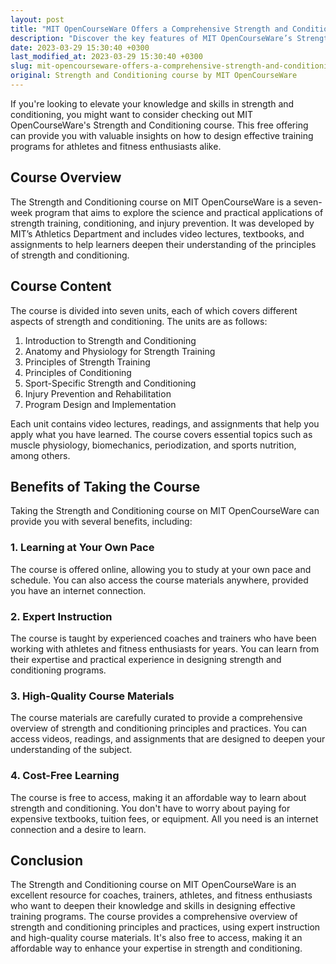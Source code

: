 ```yaml
---
layout: post
title: "MIT OpenCourseWare Offers a Comprehensive Strength and Conditioning Course"
description: "Discover the key features of MIT OpenCourseWare’s Strength and Conditioning course and how it can help you design effective training programs for athletes and fitness enthusiasts."
date: 2023-03-29 15:30:40 +0300
last_modified_at: 2023-03-29 15:30:40 +0300
slug: mit-opencourseware-offers-a-comprehensive-strength-and-conditioning-course
original: Strength and Conditioning course by MIT OpenCourseWare
---
```

If you're looking to elevate your knowledge and skills in strength and conditioning, you might want to consider checking out MIT OpenCourseWare's Strength and Conditioning course. This free offering can provide you with valuable insights on how to design effective training programs for athletes and fitness enthusiasts alike.

## Course Overview

The Strength and Conditioning course on MIT OpenCourseWare is a seven-week program that aims to explore the science and practical applications of strength training, conditioning, and injury prevention. It was developed by MIT’s Athletics Department and includes video lectures, textbooks, and assignments to help learners deepen their understanding of the principles of strength and conditioning.

## Course Content

The course is divided into seven units, each of which covers different aspects of strength and conditioning. The units are as follows:

1. Introduction to Strength and Conditioning
2. Anatomy and Physiology for Strength Training
3. Principles of Strength Training
4. Principles of Conditioning
5. Sport-Specific Strength and Conditioning
6. Injury Prevention and Rehabilitation
7. Program Design and Implementation

Each unit contains video lectures, readings, and assignments that help you apply what you have learned. The course covers essential topics such as muscle physiology, biomechanics, periodization, and sports nutrition, among others.

## Benefits of Taking the Course

Taking the Strength and Conditioning course on MIT OpenCourseWare can provide you with several benefits, including:

### 1. Learning at Your Own Pace

The course is offered online, allowing you to study at your own pace and schedule. You can also access the course materials anywhere, provided you have an internet connection.

### 2. Expert Instruction

The course is taught by experienced coaches and trainers who have been working with athletes and fitness enthusiasts for years. You can learn from their expertise and practical experience in designing strength and conditioning programs.

### 3. High-Quality Course Materials

The course materials are carefully curated to provide a comprehensive overview of strength and conditioning principles and practices. You can access videos, readings, and assignments that are designed to deepen your understanding of the subject.

### 4. Cost-Free Learning

The course is free to access, making it an affordable way to learn about strength and conditioning. You don't have to worry about paying for expensive textbooks, tuition fees, or equipment. All you need is an internet connection and a desire to learn.

## Conclusion

The Strength and Conditioning course on MIT OpenCourseWare is an excellent resource for coaches, trainers, athletes, and fitness enthusiasts who want to deepen their knowledge and skills in designing effective training programs. The course provides a comprehensive overview of strength and conditioning principles and practices, using expert instruction and high-quality course materials. It's also free to access, making it an affordable way to enhance your expertise in strength and conditioning.